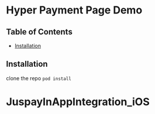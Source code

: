 # Hyper Payment Page Demo 

## Table of Contents

- [Installation](#installation)


## Installation

clone the repo
```pod install```
# JuspayInAppIntegration_iOS
